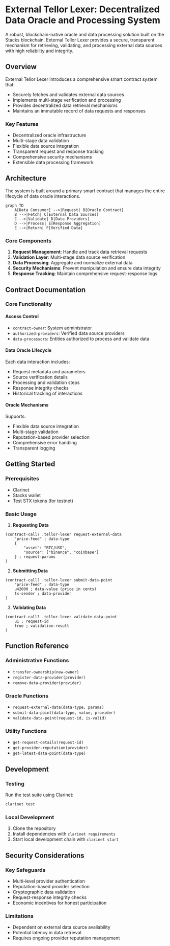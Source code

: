 # External Tellor Lexer: Decentralized Data Oracle and Processing System

A robust, blockchain-native oracle and data processing solution built on the Stacks blockchain. External Tellor Lexer provides a secure, transparent mechanism for retrieving, validating, and processing external data sources with high reliability and integrity.

## Overview

External Tellor Lexer introduces a comprehensive smart contract system that:
- Securely fetches and validates external data sources
- Implements multi-stage verification and processing
- Provides decentralized data retrieval mechanisms
- Maintains an immutable record of data requests and responses

### Key Features
- Decentralized oracle infrastructure
- Multi-stage data validation
- Flexible data source integration
- Transparent request and response tracking
- Comprehensive security mechanisms
- Extensible data processing framework

## Architecture

The system is built around a primary smart contract that manages the entire lifecycle of data oracle interactions.

```mermaid
graph TD
    A[Data Consumer] -->|Request| B[Oracle Contract]
    B -->|Fetch| C[External Data Sources]
    C -->|Validate| D[Data Providers]
    D -->|Process| E[Response Aggregation]
    E -->|Return| F[Verified Data]
```

### Core Components
1. **Request Management**: Handle and track data retrieval requests
2. **Validation Layer**: Multi-stage data source verification
3. **Data Processing**: Aggregate and normalize external data
4. **Security Mechanisms**: Prevent manipulation and ensure data integrity
5. **Response Tracking**: Maintain comprehensive request-response logs

## Contract Documentation

### Core Functionality

#### Access Control
- `contract-owner`: System administrator
- `authorized-providers`: Verified data source providers
- `data-processors`: Entities authorized to process and validate data

#### Data Oracle Lifecycle
Each data interaction includes:
- Request metadata and parameters
- Source verification details
- Processing and validation steps
- Response integrity checks
- Historical tracking of interactions

#### Oracle Mechanisms
Supports:
- Flexible data source integration
- Multi-stage validation
- Reputation-based provider selection
- Comprehensive error handling
- Transparent logging

## Getting Started

### Prerequisites
- Clarinet
- Stacks wallet
- Test STX tokens (for testnet)

### Basic Usage

1. **Requesting Data**
```clarity
(contract-call? .tellor-lexer request-external-data
    "price-feed" ; data-type
    { 
        "asset": "BTC/USD",
        "source": ["binance", "coinbase"] 
    } ; request-params
)
```

2. **Submitting Data**
```clarity
(contract-call? .tellor-lexer submit-data-point
    "price-feed" ; data-type
    u42000 ; data-value (price in cents)
    tx-sender ; data-provider
)
```

3. **Validating Data**
```clarity
(contract-call? .tellor-lexer validate-data-point
    u1 ; request-id
    true ; validation-result
)
```

## Function Reference

### Administrative Functions
- `transfer-ownership(new-owner)`
- `register-data-provider(provider)`
- `remove-data-provider(provider)`

### Oracle Functions
- `request-external-data(data-type, params)`
- `submit-data-point(data-type, value, provider)`
- `validate-data-point(request-id, is-valid)`

### Utility Functions
- `get-request-details(request-id)`
- `get-provider-reputation(provider)`
- `get-latest-data-point(data-type)`

## Development

### Testing
Run the test suite using Clarinet:
```bash
clarinet test
```

### Local Development
1. Clone the repository
2. Install dependencies with `clarinet requirements`
3. Start local development chain with `clarinet start`

## Security Considerations

### Key Safeguards
- Multi-level provider authentication
- Reputation-based provider selection
- Cryptographic data validation
- Request-response integrity checks
- Economic incentives for honest participation

### Limitations
- Dependent on external data source availability
- Potential latency in data retrieval
- Requires ongoing provider reputation management